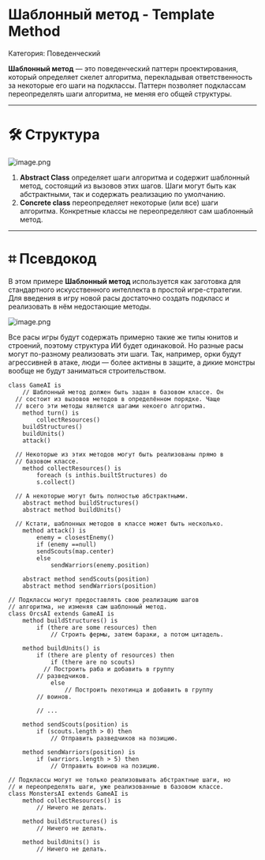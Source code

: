 # Шаблонный метод - Template Method

Категория: Поведенческий

**Шаблонный метод** — это поведенческий паттерн проектирования, который определяет скелет алгоритма, перекладывая ответственность за некоторые его шаги на подклассы. Паттерн позволяет подклассам переопределять шаги алгоритма, не меняя его общей структуры.

---

# 🛠️ Структура

![image.png](%D0%A8%D0%B0%D0%B1%D0%BB%D0%BE%D0%BD%D0%BD%D1%8B%D0%B8%CC%86%20%D0%BC%D0%B5%D1%82%D0%BE%D0%B4%20-%20Template%20Method%2053ae3b07e9fa4e6da6166767cda15ad1/image.png)

1. **Abstract Class** определяет шаги алгоритма и содержит шаблонный метод, состоящий из вызовов этих шагов. Шаги могут быть как абстрактными, так и содержать реализацию по умолчанию.
2. **Concrete class** переопределяет некоторые (или все) шаги алгоритма. Конкретные классы не переопределяют сам шаблонный метод.

---

# ⌗ Псевдокод

В этом примере **Шаблонный метод** используется как заготовка для стандартного искусственного интеллекта в простой игре-стратегии. Для введения в игру новой расы достаточно создать подкласс и реализовать в нём недостающие методы.

![image.png](%D0%A8%D0%B0%D0%B1%D0%BB%D0%BE%D0%BD%D0%BD%D1%8B%D0%B8%CC%86%20%D0%BC%D0%B5%D1%82%D0%BE%D0%B4%20-%20Template%20Method%2053ae3b07e9fa4e6da6166767cda15ad1/image%201.png)

Все расы игры будут содержать примерно такие же типы юнитов и строений, поэтому структура ИИ будет одинаковой. Но разные расы могут по-разному реализовать эти шаги. Так, например, орки будут агрессивней в атаке, люди — более активны в защите, а дикие монстры вообще не будут заниматься строительством.

```
class GameAI is
	// Шаблонный метод должен быть задан в базовом классе. Он
  // состоит из вызовов методов в определённом порядке. Чаще
  // всего эти методы являются шагами некоего алгоритма.
	method turn() is
		collectResources()
    buildStructures()
    buildUnits()
    attack()

  // Некоторые из этих методов могут быть реализованы прямо в
  // базовом классе.
	method collectResources() is
		foreach (s inthis.builtStructures) do
	    s.collect()

  // А некоторые могут быть полностью абстрактными.
	abstract method buildStructures()
	abstract method buildUnits()

  // Кстати, шаблонных методов в классе может быть несколько.
	method attack() is
		enemy = closestEnemy()
		if (enemy ==null)
	    sendScouts(map.center)
		else
			sendWarriors(enemy.position)

	abstract method sendScouts(position)
	abstract method sendWarriors(position)

// Подклассы могут предоставлять свою реализацию шагов
// алгоритма, не изменяя сам шаблонный метод.
class OrcsAI extends GameAI is
	method buildStructures() is
		if (there are some resources) then
			// Строить фермы, затем бараки, а потом цитадель.

	method buildUnits() is
		if (there are plenty of resources) then
			if (there are no scouts)
	      // Построить раба и добавить в группу
        // разведчиков.
			else
				// Построить пехотинца и добавить в группу
        // воинов.

		// ...

	method sendScouts(position) is
		if (scouts.length > 0) then
			// Отправить разведчиков на позицию.

	method sendWarriors(position) is
		if (warriors.length > 5) then
			// Отправить воинов на позицию.

// Подклассы могут не только реализовывать абстрактные шаги, но
// и переопределять шаги, уже реализованные в базовом классе.
class MonstersAI extends GameAI is
	method collectResources() is
		// Ничего не делать.

	method buildStructures() is
		// Ничего не делать.

	method buildUnits() is
		// Ничего не делать.
```